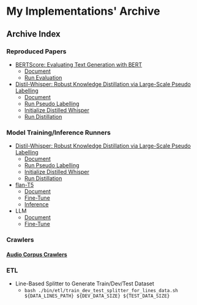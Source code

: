 # My Implementations' Archive

## Archive Index
### Reproduced Papers
* [BERTScore: Evaluating Text Generation with BERT](https://arxiv.org/abs/1904.09675) 
    * [Document](https://github.com/innerNULL/mia/tree/main/bin/evaluation/text_summarisation)
    * [Run Evaluation](https://github.com/innerNULL/mia/blob/main/bin/evaluation/text_summarisation/eval_all_in_one_standalone.py)
* [Distil-Whisper: Robust Knowledge Distillation via Large-Scale Pseudo Labelling](https://arxiv.org/abs/2311.00430) 
    * [Document](https://github.com/innerNULL/mia/tree/main/bin/model/whisper_and_distil_whisper)
    * [Run Pseudo Labelling](https://github.com/innerNULL/mia/blob/main/bin/model/whisper_and_distil_whisper/run_pseudo_labelling.py)
    * [Initialize Distilled Whisper](https://github.com/innerNULL/mia/blob/main/bin/model/whisper_and_distil_whisper/create_student_model.py)
    * [Run Distillation](https://github.com/innerNULL/mia/blob/main/bin/model/whisper_and_distil_whisper/run_distillation.py)

### Model Training/Inference Runners
* [Distil-Whisper: Robust Knowledge Distillation via Large-Scale Pseudo Labelling](https://arxiv.org/abs/2311.00430) 
    * [Document](https://github.com/innerNULL/mia/tree/main/bin/model/whisper_and_distil_whisper)
    * [Run Pseudo Labelling](https://github.com/innerNULL/mia/blob/main/bin/model/whisper_and_distil_whisper/run_pseudo_labelling.py)
    * [Initialize Distilled Whisper](https://github.com/innerNULL/mia/blob/main/bin/model/whisper_and_distil_whisper/create_student_model.py)
    * [Run Distillation](https://github.com/innerNULL/mia/blob/main/bin/model/whisper_and_distil_whisper/run_distillation.py)
* [flan-T5](https://arxiv.org/abs/2210.11416)
    * [Document](https://github.com/innerNULL/mia/tree/main/bin/model/flan_t5)
    * [Fine-Tune](https://github.com/innerNULL/mia/tree/main/bin/model/flan_t5/finetune.py)
    * [Inference](https://github.com/innerNULL/mia/tree/main/bin/model/flan_t5/inference.py)
* LLM
    * [Document](https://github.com/innerNULL/mia/tree/main/bin/model/llm)
    * [Fine-Tune](https://github.com/innerNULL/mia/tree/main/bin/model/llm/finetune.py)

### Crawlers
#### [Audio Corpus Crawlers](https://github.com/innerNULL/mia/tree/main/bin/crawl/audio)

### ETL
* Line-Based Splitter to Generate Train/Dev/Test Dataset
    * `bash ./bin/etl/train_dev_test_splitter_for_lines_data.sh ${DATA_LINES_PATH} ${DEV_DATA_SIZE} ${TEST_DATA_SIZE}`


